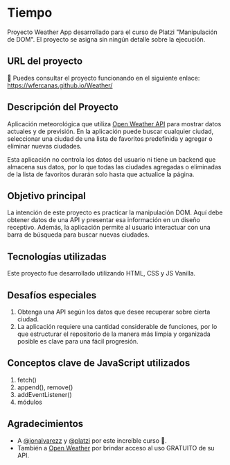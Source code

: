 # Tiempo

Proyecto Weather App desarrollado para el curso de Platzi "Manipulación de DOM". El proyecto se asigna sin ningún detalle sobre la ejecución.

## URL del proyecto

🚀 Puedes consultar el proyecto funcionando en el siguiente enlace: https://wfercanas.github.io/Weather/

## Descripción del Proyecto

Aplicación meteorológica que utiliza [Open Weather API](<(https://openweathermap.org/)>) para mostrar datos actuales y de previsión. En la aplicación puede buscar cualquier ciudad, seleccionar una ciudad de una lista de favoritos predefinida y agregar o eliminar nuevas ciudades.

Esta aplicación no controla los datos del usuario ni tiene un backend que almacena sus datos, por lo que todas las ciudades agregadas o eliminadas de la lista de favoritos durarán solo hasta que actualice la página.

## Objetivo principal

La intención de este proyecto es practicar la manipulación DOM. Aquí debe obtener datos de una API y presentar esa información en un diseño receptivo. Además, la aplicación permite al usuario interactuar con una barra de búsqueda para buscar nuevas ciudades.

## Tecnologías utilizadas

Este proyecto fue desarrollado utilizando HTML, CSS y JS Vanilla.

## Desafíos especiales

1. Obtenga una API según los datos que desee recuperar sobre cierta ciudad.
2. La aplicación requiere una cantidad considerable de funciones, por lo que estructurar el repositorio de la manera más limpia y organizada posible es clave para una fácil progresión.

## Conceptos clave de JavaScript utilizados

1. fetch()
2. append(), remove()
3. addEventListener()
4. módulos

## Agradecimientos

- A [@jonalvarezz](https://twitter.com/jonalvarezz) y [@platzi](https://twitter.com/platzi) por este increíble curso 💚.
- También a [Open Weather](https://openweathermap.org/) por brindar acceso al uso GRATUITO de su API.
